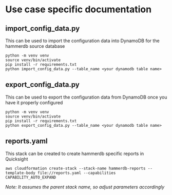 # Use case specific documentation

## import_config_data.py    

This can be used to import the configuration data into DynamoDB for the hammerdb source database
```
python -m venv venv
source venv/bin/activate
pip install -r requirements.txt
python import_config_data.py --table_name <your dynamodb table name>
```

## export_config_data.py

This can be used to export the configuration data from DynamoDB once you have it properly configured
```
python -m venv venv
source venv/bin/activate
pip install -r requirements.txt
python export_config_data.py --table_name <your dynamodb table name>
```

## reports.yaml   

This stack can be created to create hammerdb specific reports in Quicksight

```
aws cloudformation create-stack --stack-name hammerdb-reports --template-body file://reports.yaml --capabilities CAPABILITY_AUTO_EXPAND
```
*Note: It assumes the parent stack name, so adjust parameters accordingly*



